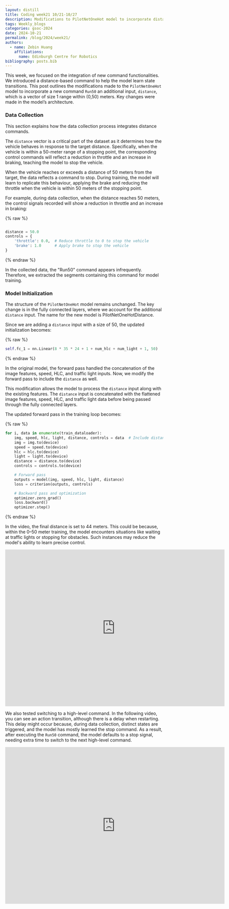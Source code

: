 ```yaml
---
layout: distill
title: Coding week21 10/21-10/27
description: Modifications to PilotNetOneHot model to incorporate distance-aware control
tags: Weekly_blogs
categories: gsoc-2024
date: 2024-10-21
permalink: /blog/2024/week21/
authors:
  - name: Zebin Huang
    affiliations:
      name: Edinburgh Centre for Robotics
bibliography: posts.bib
---
```


This week, we focused on the integration of new command functionalities. We introduced a distance-based command to help the model learn state transitions. This post outlines the modifications made to the `PilotNetOneHot` model to incorporate a new command `Run50` an additional input, `distance`, which is a vector of size 1 range within (0,50) meters. Key changes were made in the model’s architecture.

### Data Collection

This section explains how the data collection process integrates distance commands.

The `distance` vector is a critical part of the dataset as it determines how the vehicle behaves in response to the target distance. Specifically, when the vehicle is within a 50-meter range of a stopping point, the corresponding control commands will reflect a reduction in throttle and an increase in braking, teaching the model to stop the vehicle.

When the vehicle reaches or exceeds a distance of 50 meters from the target, the data reflects a command to stop. During training, the model will learn to replicate this behaviour, applying the brake and reducing the throttle when the vehicle is within 50 meters of the stopping point.

For example, during data collection, when the distance reaches 50 meters, the control signals recorded will show a reduction in throttle and an increase in braking:

{% raw %}
```python

distance = 50.0
controls = {
    'throttle': 0.0,  # Reduce throttle to 0 to stop the vehicle
    'brake': 1.0      # Apply brake to stop the vehicle
}
```
{% endraw %}

In the collected data, the "Run50" command appears infrequently. Therefore, we extracted the segments containing this command for model training.

### Model Initialization

The structure of the `PilotNetOneHot` model remains unchanged. The key change is in the fully connected layers, where we account for the additional `distance` input. The name for the new model is PilotNetOneHotDistance.

Since we are adding a `distance` input with a size of 50, the updated initialization becomes:

{% raw %}
```python
self.fc_1 = nn.Linear(8 * 35 * 24 + 1 + num_hlc + num_light + 1, 50)
```
{% endraw %}

In the original model, the forward pass handled the concatenation of the image features, speed, HLC, and traffic light inputs. Now, we modify the forward pass to include the `distance` as well.

This modification allows the model to process the `distance` input along with the existing features. The `distance` input is concatenated with the flattened image features, speed, HLC, and traffic light data before being passed through the fully connected layers.

The updated forward pass in the training loop becomes:

{% raw %}
```python
for i, data in enumerate(train_dataloader):
    img, speed, hlc, light, distance, controls = data  # Include distance
    img = img.to(device)
    speed = speed.to(device)
    hlc = hlc.to(device)
    light = light.to(device)
    distance = distance.to(device)
    controls = controls.to(device)

    # Forward pass
    outputs = model(img, speed, hlc, light, distance)
    loss = criterion(outputs, controls)

    # Backward pass and optimization
    optimizer.zero_grad()
    loss.backward()
    optimizer.step()
```
{% endraw %}

In the video, the final distance is set to 44 meters. This could be because, within the 0–50 meter training, the model encounters situations like waiting at traffic lights or stopping for obstacles. Such instances may reduce the model's ability to learn precise control.

<iframe width="700" height="500" src="https://www.youtube.com/embed/LZzG00QXZI8" title="Run50 44m" frameborder="0" allow="accelerometer; autoplay; clipboard-write; encrypted-media; gyroscope; picture-in-picture; web-share" referrerpolicy="strict-origin-when-cross-origin" allowfullscreen></iframe>

We also tested switching to a high-level command. In the following video, you can see an action transition, although there is a delay when restarting. This delay might occur because, during data collection, distinct states are triggered, and the model has mostly learned the stop command. As a result, after executing the `Run50` command, the model defaults to a stop signal, needing extra time to switch to the next high-level command.

<iframe width="700" height="500" src="https://www.youtube.com/embed/9egxvlqG-0k" title="Run50 LaneFollow" frameborder="0" allow="accelerometer; autoplay; clipboard-write; encrypted-media; gyroscope; picture-in-picture; web-share" referrerpolicy="strict-origin-when-cross-origin" allowfullscreen></iframe>

